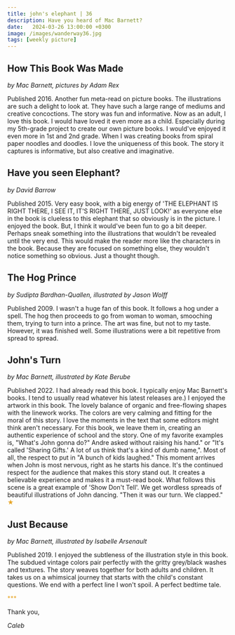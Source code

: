 ```yaml
---
title: john's elephant | 36
description: Have you heard of Mac Barnett?
date:   2024-03-26 13:00:00 +0300
image: /images/wanderway36.jpg
tags: [weekly picture]
---
```


## How This Book Was Made

*by Mac Barnett, pictures by Adam Rex*

Published 2016. Another fun meta-read on picture books. The illustrations are such a delight to look at. They have such a large range of mediums and creative concoctions. The story was fun and informative. Now as an adult, I love this book. I would have loved it even more as a child. Especially during my 5th-grade project to create our own picture books. I would've enjoyed it even more in 1st and 2nd grade. When I was creating books from spiral paper noodles and doodles. I love the uniqueness of this book. The story it captures is informative, but also creative and imaginative. 

## Have you seen Elephant? 

*by David Barrow*

Published 2015. Very easy book, with a big energy of 'THE ELEPHANT IS RIGHT THERE, I SEE IT, IT'S RIGHT THERE, JUST LOOK!' as everyone else in the book is clueless to this elephant that so obviously is in the picture. I enjoyed the book. But, I think it would've been fun to go a bit deeper. Perhaps sneak something into the illustrations that wouldn't be revealed until the very end. This would make the reader more like the characters in the book. Because they are focused on something else, they wouldn't notice something so obvious. Just a thought though. 

## The Hog Prince

*by Sudipta Bardhan-Quallen, illustrated by Jason Wolff*

Published 2009. I wasn't a huge fan of this book. It follows a hog under a spell. The hog then proceeds to go from woman to woman, smooching them, trying to turn into a prince. The art was fine, but not to my taste. However, it was finished well. Some illustrations were a bit repetitive from spread to spread. 

## John's Turn

*by Mac Barnett, illustrated by Kate Berube*

Published 2022. I had already read this book. I typically enjoy Mac Barnett's books. I tend to usually read whatever his latest releases are.) I enjoyed the artwork in this book. The lovely balance of organic and free-flowing shapes with the linework works. The colors are very calming and fitting for the moral of this story. I love the moments in the text that some editors might think aren't necessary. For this book, we leave them in, creating an authentic experience of school and the story. One of my favorite examples is, "What's John gonna do?" Andre asked without raising his hand." or "It's called 'Sharing Gifts.' A lot of us think that's a kind of dumb name,". Most of all, the respect to put in "A bunch of kids laughed." This moment arrives when John is most nervous, right as he starts his dance. It's the continued respect for the audience that makes this story stand out. It creates a believable experience and makes it a must-read book. What follows this scene is a great example of 'Show Don't Tell'. We get wordless spreads of beautiful illustrations of John dancing. "Then it was our turn. We clapped." <h style="color:#E7A526;">★</h>

## Just Because

*by Mac Barnett, illustrated by Isabelle Arsenault*

Published 2019. I enjoyed the subtleness of the illustration style in this book. The subdued vintage colors pair perfectly with the gritty grey/black washes and textures. The story weaves together for both adults and children. It takes us on a whimsical journey that starts with the child's constant questions. We end with a perfect line I won't spoil. A perfect bedtime tale. 

<h style="color:#E7A526;">***</h>

Thank you,

*Caleb*
